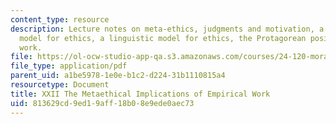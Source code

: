 ```yaml
---
content_type: resource
description: Lecture notes on meta-ethics, judgments and motivation, a mathematical
  model for ethics, a linguistic model for ethics, the Protagorean position, and empirical
  work.
file: https://ol-ocw-studio-app-qa.s3.amazonaws.com/courses/24-120-moral-psychology-spring-2009/813629cd9ed19aff18b08e9ede0aec73_MIT24_120s09_lec22.pdf
file_type: application/pdf
parent_uid: a1be5978-1e0e-b1c2-d224-31b1110815a4
resourcetype: Document
title: XXII The Metaethical Implications of Empirical Work
uid: 813629cd-9ed1-9aff-18b0-8e9ede0aec73
---
```

